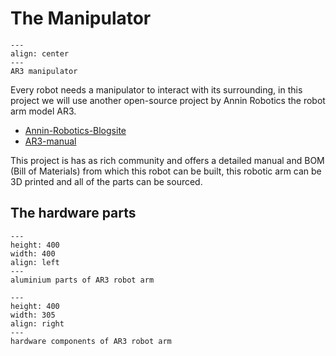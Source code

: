 # The Manipulator   
```{figure} ../imgs/Ar3.jpg
---
align: center
---
AR3 manipulator
```

Every robot needs a manipulator to interact with its surrounding, in this
project we will use another open-source project by Annin Robotics the robot arm model AR3.  

*   [Annin-Robotics-Blogsite](https://www.anninrobotics.com/)  
*   [AR3-manual](https://drive.google.com/file/d/1RTrN32WDTpDZGJapVFAvZOyV8Nq2nmqc/view)

This project is has as rich community and offers a detailed manual and BOM (Bill of Materials) from which this robot can be built, this robotic arm can be 3D printed and all of the parts can be sourced.


## The hardware parts
```{figure} ../imgs/aluminum.png
--- 
height: 400
width: 400
align: left
---
aluminium parts of AR3 robot arm
```
```{figure} ../imgs/hardware.png
---
height: 400
width: 305
align: right
---
hardware components of AR3 robot arm
```

